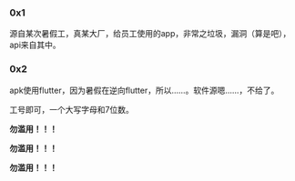 ### 0x1

源自某次暑假工，真某大厂，给员工使用的app，非常之垃圾，漏洞（算是吧），api来自其中。

### 0x2

apk使用flutter，因为暑假在逆向flutter，所以……。软件源嗯……，不给了。

工号即可，一个大写字母和7位数。

**勿滥用！！！**

**勿滥用！！！**

**勿滥用！！！**
